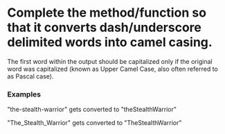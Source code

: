 # Complete the method/function so that it converts dash/underscore delimited words into camel casing. 
The first word within the output should be capitalized only if the original word was capitalized (known as Upper Camel Case,  also often referred to as Pascal case).




### Examples

"the-stealth-warrior" gets converted to "theStealthWarrior"


"The_Stealth_Warrior" gets converted to "TheStealthWarrior"
